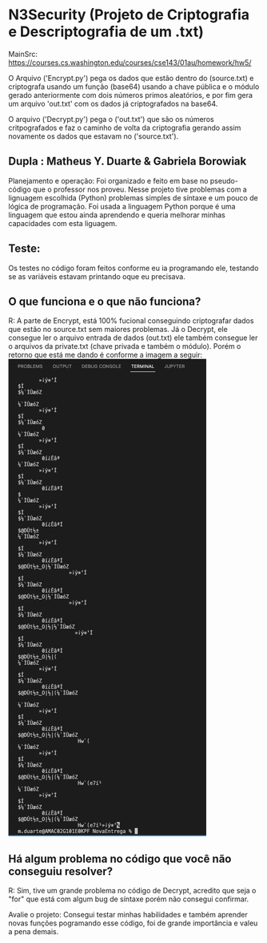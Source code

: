 # N3Security (Projeto de Criptografia e Descriptografia de um .txt)

MainSrc: https://courses.cs.washington.edu/courses/cse143/01au/homework/hw5/

O Arquivo ('Encrypt.py') pega os dados que estão dentro do (source.txt) e criptografa usando um função (base64) usando a chave pública e o módulo gerado anteriormente com dois números primos aleatórios, e por fim gera um arquivo 'out.txt' com os dados já criptografados na base64.

O arquivo ('Decrypt.py') pega o ('out.txt') que são os números critpografados e faz o caminho de volta da criptografia gerando assim novamente os dados que estavam no ('source.txt').

## Dupla : Matheus Y. Duarte & Gabriela Borowiak

Planejamento e operação: Foi organizado e feito em base no pseudo-código que o professor nos proveu. Nesse projeto tive problemas com a lignuagem escolhida (Python) problemas simples de síntaxe e um pouco de lógica de programação. Foi usada a linguagem Python porque é uma linguagem que estou ainda aprendendo e queria melhorar minhas capacidades com esta liguagem.

## Teste:
Os testes no código foram feitos conforme eu ia programando ele, testando se as variáveis estavam printando oque eu precisava.

## O que funciona e o que não funciona? 
R: A parte de Encrypt, está 100% fucional conseguindo criptografar dados que estão no source.txt sem maiores problemas. Já o Decrypt, ele consegue ler o arquivo entrada de dados (out.txt) ele também consegue ler o arquivos da private.txt (chave privada e também o módulo). Porém o retorno que está me dando é conforme a imagem a seguir:
![alt text](https://github.com/MatheusDuarteBR/N3Security/blob/main/img/print2.png)

## Há algum problema no código que você não conseguiu resolver?
R: Sim, tive um grande problema no código de Decrypt, acredito que seja o "for" que está com algum bug de síntaxe porém não consegui confirmar.

Avalie o projeto: Consegui testar minhas habilidades e também aprender novas funções pogramando esse código, foi de grande importância e valeu a pena demais.

